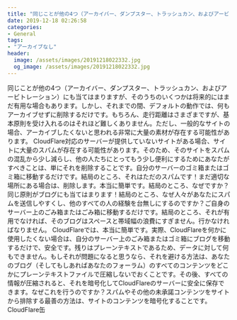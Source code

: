 ```yaml
---
title: "同じことが他の4つ（アーカイバー、ダンプスター、トラッシュカン、およびアービトレーション）にも当てはまりますが、そのうちのいくつかは将来的にはまだ有用な場合もあります。"
date: 2019-12-18 02:26:58
categories:
- General
tags:
- "アーカイブなし"
header:
  image: /assets/images/20191218022332.jpg
  og_image: /assets/images/20191218022332.jpg
---
```


同じことが他の4つ（アーカイバー、ダンプスター、トラッシュカン、およびアービトレーション）にも当てはまりますが、そのうちのいくつかは将来的にはまだ有用な場合もあります。しかし、それまでの間、デフォルトの動作では、何もアーカイブせずに削除するだけです。もちろん、走行距離はさまざまですが、基本原則を受け入れるのはそれほど難しくありません。ただし、一般的なサイトの場合、アーカイブしたくないと思われる非常に大量の素材が存在する可能性があります。 CloudFlare対応のサーバーが提供していないサイトがある場合、サイトに大量のスパムが存在する可能性があります。そのため、そのサイトをスパムの混乱から少し減らし、他の人たちにとってもう少し便利にするためにあなたがすべきことは、単にそれを削除することです。自分のサーバーのゴミ箱またはゴミ箱に移動するだけです。結局のところ、それはただのスパムです！まだ適切な場所にある場合は、削除します。本当に簡単です。結局のところ、なぜですか？同じ原則がブログにも当てはまります！結局のところ、なぜ人々があなたにスパムを送信しやすくし、他のすべての人の経験を台無しにするのですか？ご自身のサーバー上のごみ箱またはごみ箱に移動するだけです。結局のところ、それが有用でなければ、そのブログはスペースと帯域幅の浪費にすぎません。行かなければなりません。 CloudFlareでは、本当に簡単です。実際、CloudFlareを何かに使用したくない場合は、自分のサーバー上のごみ箱またはゴミ箱にブログを移動するだけで、安全です。残りはプレーンテキストであるため、データに対して何もできません。もしそれが問題になると思うなら、それを避ける方法は、あなたのブログ（そしてもしあればあなたのフォーラム）のすべてのコンテンツをどこかにプレーンテキストファイルで圧縮しないでおくことです。その後、すべての情報が圧縮されると、それを暗号化してCloudFlareのサーバーに安全に保存できます。なぜこれを行うのですか？スパムやその他の未承諾コンテンツをサイトから排除する最善の方法は、サイトのコンテンツを暗号化することです。 CloudFlare缶
